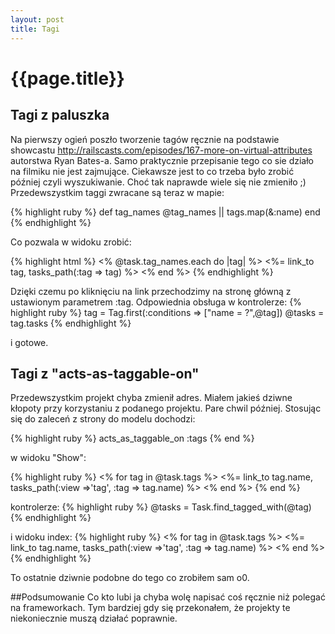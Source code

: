 ```yaml
---
layout: post
title: Tagi
---
```


# {{page.title}}

## Tagi z paluszka
Na pierwszy ogień poszło tworzenie tagów ręcznie na podstawie showcastu http://railscasts.com/episodes/167-more-on-virtual-attributes
autorstwa Ryan Bates-a.
Samo praktycznie przepisanie tego co sie działo na filmiku nie jest zajmujące. Ciekawsze jest to co trzeba było zrobić później czyli wyszukiwanie.
Choć tak naprawde wiele się nie zmieniło ;)
Przedewszystkim taggi zwracane są teraz w mapie:

{% highlight ruby %}
def tag_names
	@tag_names || tags.map(&:name)
end
{% endhighlight %}

Co pozwala w widoku zrobić:

{% highlight html %}
  <% @task.tag_names.each do |tag| %>
    <%= link_to tag, tasks_path(:tag => tag) %>
  <% end %>
{% endhighlight %}

Dzięki czemu po kliknięciu na link przechodzimy na stronę główną z ustawionym parametrem :tag.
Odpowiednia obsługa w kontrolerze:
{% highlight ruby %}
tag = Tag.first(:conditions => ["name = ?",@tag])
@tasks = tag.tasks
{% endhighlight %}

i gotowe.

## Tagi z "acts-as-taggable-on"
Przedewszystkim projekt chyba zmienił adres. Miałem jakieś dziwne kłopoty przy korzystaniu z podanego projektu.
Pare chwil później. Stosując się do zaleceń z strony do modelu dochodzi:

{% highlight ruby %}
acts_as_taggable_on :tags
{% end %}

w widoku "Show":

{% highlight ruby %}
<% for tag in @task.tags %> 
	<%= link_to tag.name, tasks_path(:view =>'tag', :tag => tag.name) %>
<% end %>
{% end %}

kontrolerze:
{% highlight ruby %}
@tasks = Task.find_tagged_with(@tag)
{% endhighlight %}

i widoku index:
{% highlight ruby %}
<% for tag in @task.tags %> 
	<%= link_to tag.name, tasks_path(:view =>'tag', :tag => tag.name) %>
<% end %>
{% endhighlight %}

To ostatnie dziwnie podobne do tego co zrobiłem sam o0.

##Podsumowanie
Co kto lubi ja chyba wolę napisać coś ręcznie niż polegać na frameworkach. Tym bardziej gdy się przekonałem, że projekty te niekoniecznie muszą działać poprawnie.
